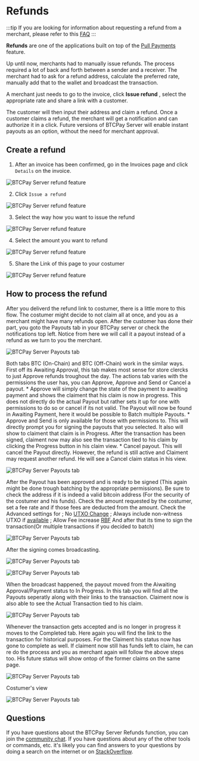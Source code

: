 # Refunds

:::tip
If you are looking for information about requesting a refund from a merchant, please refer to this [FAQ](./FAQ/General.md#what-if-i-have-a-problem-with-a-paid-invoice)
:::

**Refunds** are one of the applications built on top of the [Pull Payments](./PullPayments.md) feature.

Up until now, merchants had to manually issue refunds.
The process required a lot of back and forth between a sender and a receiver. The merchant had to ask for a refund address, calculate the preferred rate, manually add that to the wallet and broadcast the transaction.

A merchant just needs to go to the invoice, click **Issue refund** , select the appropriate rate and share a link with a customer.

The customer will then input their address and claim a refund. Once a customer claims a refund, the merchant will get a notification and can authorize it in a click.
Future versions of BTCPay Server will enable instant payouts as an option, without the need for merchant approval.

## Create a refund

1. After an invoice has been confirmed, go in the Invoices page and click `Details` on the invoice.

![BTCPay Server refund feature](./img/Refunds/invoices-details.jpg "BTCPay Server refund feature")

2. Click `Issue a refund`

![BTCPay Server refund feature](./img/Refunds/issue-refund.jpg "BTCPay Server refund feature")

3. Select the way how you want to issue the refund

![BTCPay Server refund feature](./img/Refunds/issue-refund-payment-option.jpg "BTCPay Server refund feature")

4. Select the amount you want to refund

![BTCPay Server refund feature](./img/Refunds/issue-refund-amount.jpg "BTCPay Server refund feature")

5. Share the Link of this page to your costumer

![BTCPay Server refund feature](./img/Refunds/claimingside.jpg "BTCPay Server refund feature")

## How to process the refund

After you deliverd the refund link to costumer, there is a little more to this flow.
The costumer might decide to not claim all at once, and you as a merchant might have many refunds open.
After the customer has done their part, you goto the Payouts tab in your BTCPay server or check the notifications top left.
Notice from here we will call it a payout instead of a refund as we turn to you the merchant.

![BTCPay Server Payouts tab](./img/Refunds/claim-notification.jpg "BTCPay Server refund feature")

Both tabs BTC (On-Chain) and BTC (Off-Chain) work in the similar ways.
First off its Awaiting Approval, this tab makes most sense for store clercks to just Approve refunds troughout the day.
The actions tab varies with the permissions the user has, you can Approve, Approve and Send or Cancel a payout.
    * Approve will simply change the state of the payment to awaiting payment and shows the claiment that his claim is now in progress.
        This does not directly do the actual Payout but rather sets it up for one with permissions to do so or cancel if its not valid.
        The Payout will now be found in Awaiting Payment, here it would be possible to Batch multiple Payouts.
    * Approve and Send is only available for those with permissions to.
        This will directly prompt you for signing the payouts that you selected. It also will show to claiment that claim is in Progress.
        After the transaction has been signed, claiment now may also see the transaction tied to his claim by clicking the Progress button in his claim view.
    * Cancel payout.
        This will cancel the Payout directly.
        However, the refund is still active and Claiment may request another refund. He will see a Cancel claim status in his view.

![BTCPay Server Payouts tab](./img/Refunds/payouts-status3-options-appr.jpg "BTCPay Server refund feature")

After the Payout has been approved and is ready to be signed (This again might be done trough batching by the appropriate permissions).
Be sure to check the address if it is indeed a valid bitcoin address (For the security of the costumer and his funds).
    Check the amount requested by the costumer, set a fee rate and if those fees are deducted from the amount.
    Check the Advanced settings for ; No [UTXO Change](./Wallet.md)
                                    ; Always include non-witness UTXO if [available](https://medium.com/@jmacato/wasabi-wallets-advisory-for-trezor-users-7d942c727f92)
                                    ; Allow Fee increase [RBF](./Wallet.md)
And after that its time to sign the transaction(Or multiple transactions if you decided to batch)

![BTCPay Server Payouts tab](./img/Refunds/payouts-status4-options-sign3-adv.jpg "BTCPay Server refund feature")

After the signing comes broadcasting.

![BTCPay Server Payouts tab](./img/Refunds/payouts-status4-Broadcast.jpg "BTCPay Server refund feature")

![BTCPay Server Payouts tab](./img/Refunds/payout-status-succesfull.jpg "BTCPay Server refund feature")

When the broadcast happened, the payout moved from the Aiwaiting Approval/Payment status to In Progress.
In this tab you will find all the Payouts seperatly along with their links to the transaction.
Claiment now is also able to see the Actual Transaction tied to his claim.

![BTCPay Server Payouts tab](./img/Refunds/payout-status-progress.jpg "BTCPay Server refund feature")

Whenever the transaction gets accepted and is no longer in progress it moves to the Completed tab.
Here again you will find the link to the transaction for historical purposes.
For the Claiment his status now has gone to complete as well.
If claiment now still has funds left to claim, he can re do the process and you as merchant again will follow the above steps too.
His future status will show ontop of the former claims on the same page.

![BTCPay Server Payouts tab](./img/Refunds/payouts-status5-Completed.jpg "BTCPay Server refund feature")

Costumer's view

![BTCPay Server Payouts tab](./img/Refunds/Claiment-Completed.jpg "BTCPay Server refund feature")

## Questions

If you have questions about the BTCPay Server Refunds function, you can join the [community chat](https://chat.btcpayserver.org/).
If you have questions about any of the other tools or commands, etc. it's likely you can find answers to your questions by doing a search on the internet or on [StackOverflow](https://stackoverflow.com/).
